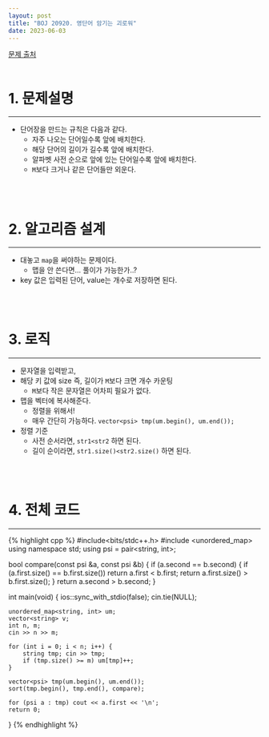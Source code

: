 ```yaml
---
layout: post
title: "BOJ 20920. 영단어 암기는 괴로워"
date: 2023-06-03
---
```


[문제 출처](https://www.acmicpc.net/problem/20920) <br/><br/>

# 1. 문제설명
<hr>

- 단어장을 만드는 규칙은 다음과 같다.
  - 자주 나오는 단어일수록 앞에 배치한다.
  - 해당 단어의 길이가 길수록 앞에 배치한다.
  - 알파벳 사전 순으로 앞에 있는 단어일수록 앞에 배치한다.
  - `M`보다 크거나 같은 단어들만 외운다.


<br/><br/>

# 2. 알고리즘 설계
<hr>

- 대놓고 `map`을 써야하는 문제이다.
  - 맵을 안 쓴다면... 풀이가 가능한가..?
- key 값은 입력된 단어, value는 개수로 저장하면 된다.


<br/><br/>

# 3. 로직
<hr>

- 문자열을 입력받고, 
- 해당 키 값에 size 즉, 길이가 `M`보다 크면 개수 카운팅
  - `M`보다 작은 문자열은 어차피 필요가 없다.
- 맵을 벡터에 복사해준다.
  - 정렬을 위해서!
  - 매우 간단히 가능하다. `vector<psi> tmp(um.begin(), um.end());`
- 정렬 기준
  - 사전 순서라면, `str1<str2` 하면 된다.
  - 길이 순이라면, `str1.size()<str2.size()` 하면 된다.



<br/><br/>

# 4. 전체 코드
<hr>

{% highlight cpp %}
#include<bits/stdc++.h>
#include <unordered_map>
using namespace std;
using psi = pair<string, int>;

bool compare(const psi &a, const psi &b) {
	if (a.second == b.second) {
		if (a.first.size() == b.first.size()) return a.first < b.first;
		return a.first.size() > b.first.size();
	}
	return a.second > b.second;
}

int main(void)
{
	ios::sync_with_stdio(false);
	cin.tie(NULL);

	unordered_map<string, int> um;
	vector<string> v;
	int n, m;
	cin >> n >> m;

	for (int i = 0; i < n; i++) {
		string tmp; cin >> tmp;
		if (tmp.size() >= m) um[tmp]++;
	}
	
	vector<psi> tmp(um.begin(), um.end());
	sort(tmp.begin(), tmp.end(), compare);

	for (psi a : tmp) cout << a.first << '\n';
	return 0;
}
{% endhighlight %}